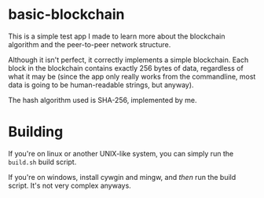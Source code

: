 # basic-blockchain
This is a simple test app I made to learn more about the blockchain algorithm and
the peer-to-peer network structure.

Although it isn't perfect, it correctly implements a simple blockchain. Each block in the
blockchain contains exactly 256 bytes of data, regardless of what it may be (since the app
only really works from the commandline, most data is going to be human-readable strings, but anyway).

The hash algorithm used is SHA-256, implemented by me.

# Building
If you're on linux or another UNIX-like system, you can simply run the `build.sh` build script.

If you're on windows, install cywgin and mingw, and *then* run the build script. It's not very complex anyways.
